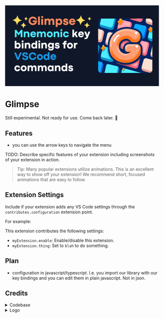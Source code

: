 ![glimpse-logo](website/static/img/glimpse-social-card.png)

# Glimpse

Still experimental. Not ready for use.
Come back later. 👀

## Features

- you can use the arrow keys to navigate the menu

TODO: Describe specific features of your extension including screenshots of your extension in action.

> Tip: Many popular extensions utilize animations. This is an excellent way to show off your extension! We recommend short, focused animations that are easy to follow.

## Extension Settings

Include if your extension adds any VS Code settings through the `contributes.configuration` extension point.

For example:

This extension contributes the following settings:

* `myExtension.enable`: Enable/disable this extension.
* `myExtension.thing`: Set to `blah` to do something.

## Plan

- configuration in javascript/typescript. I.e. you import our library with our key bindings and you can edit them in plain javascript. Not in json.

## Credits

<details>
  <summary>Codebase</summary>

Parts of the codebase are inspired by:
- [VSpaceCode](https://github.com/VSpaceCode/VSpaceCode)
- [vscode-which-key](https://github.com/VSpaceCode/vscode-which-key)
</details>

<details>
  <summary>Logo</summary>

The logo was generated using [Bing image creator](https://www.bing.com/create). Prompt:

> orange G letter in the middle of blue and salmon keyboard keys. cute. Comfy. Speedy. Cartoonish. Glamorous. logo. contains shiny stars.

[Ambra Lucia Colombo](https://www.linkedin.com/in/ambralcolombo/) edited the image to correct AI defects.

</details>
